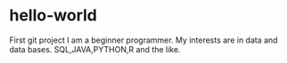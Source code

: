 # hello-world
First git project
I am a beginner programmer.
My interests are in data and data bases.
SQL,JAVA,PYTHON,R and the like.
